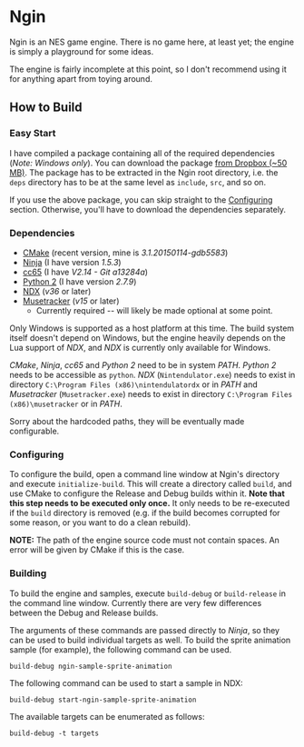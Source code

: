 # Ngin

Ngin is an NES game engine. There is no game here, at least yet; the engine is simply a playground for some ideas.

The engine is fairly incomplete at this point, so I don't recommend using it for anything apart from toying around.

## How to Build

### Easy Start

I have compiled a package containing all of the required dependencies (*Note: Windows only*). You can download the package [from Dropbox (~50 MB)](https://www.dropbox.com/s/mpbvuztlel80rw3/ngin-deps-v01.zip). The package has to be extracted in the Ngin root directory, i.e. the `deps` directory has to be at the same level as `include`, `src`, and so on.

If you use the above package, you can skip straight to the [Configuring](#configuring) section. Otherwise, you'll have to download the dependencies separately.

### Dependencies

- [CMake](http://www.cmake.org/download/) (recent version, mine is *3.1.20150114-gdb5583*)
- [Ninja](https://github.com/martine/ninja/releases) (I have version *1.5.3*)
- [cc65](http://cc65.github.io/cc65/) (I have *V2.14 - Git a13284a*)
- [Python 2](https://www.python.org/downloads/) (I have version *2.7.9*)
- [NDX](http://kkfos.aspekt.fi/projects/nes/tools/nintendulatordx/) (*v36* or later)
- [Musetracker](http://kkfos.aspekt.fi/projects/nes/tools/musetracker/) (*v15* or later)
  - Currently required -- will likely be made optional at some point.

Only Windows is supported as a host platform at this time. The build system itself doesn't depend on Windows, but the engine heavily depends on the Lua support of *NDX*, and *NDX* is currently only available for Windows.

*CMake*, *Ninja*, *cc65* and *Python 2* need to be in system *PATH*. *Python 2* needs to be accessible as `python`. *NDX* (`Nintendulator.exe`) needs to exist in directory `C:\Program Files (x86)\nintendulatordx` or in *PATH* and *Musetracker* (`Musetracker.exe`) needs to exist in directory `C:\Program Files (x86)\musetracker` or in *PATH*.

Sorry about the hardcoded paths, they will be eventually made configurable.

### Configuring

To configure the build, open a command line window at Ngin's directory and execute `initialize-build`. This will create a directory called `build`, and use CMake to configure the Release and Debug builds within it. **Note that this step needs to be executed only once.** It only needs to be re-executed if the `build` directory is removed (e.g. if the build becomes corrupted for some reason, or you want to do a clean rebuild).

**NOTE:** The path of the engine source code must not contain spaces. An error will be given by CMake if this is the case.

### Building

To build the engine and samples, execute `build-debug` or `build-release` in the command line window. Currently there are very few differences between the Debug and Release builds.

The arguments of these commands are passed directly to *Ninja*, so they can be used to build individual targets as well. To build the sprite animation sample (for example), the following command can be used.

    build-debug ngin-sample-sprite-animation

The following command can be used to start a sample in NDX:

    build-debug start-ngin-sample-sprite-animation

The available targets can be enumerated as follows:

    build-debug -t targets

